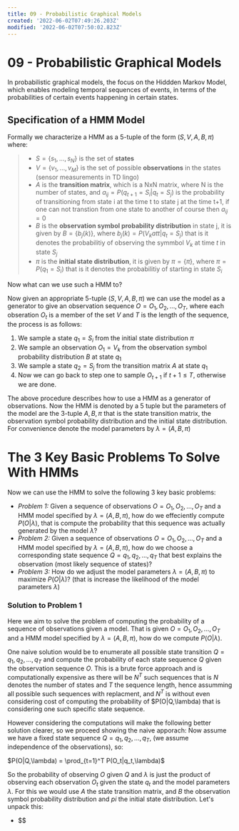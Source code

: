 ```yaml
---
title: 09 - Probabilistic Graphical Models
created: '2022-06-02T07:49:26.203Z'
modified: '2022-06-02T07:50:02.823Z'
---
```


# 09 - Probabilistic Graphical Models

In probabilistic graphical models, the focus on the Hiddden Markov Model, which enables modeling temporal sequences of events, in terms of the probabilities of certain events happening in certain states.

## Specification of a HMM Model

Formally we characterize a HMM as a 5-tuple of the form $(S, V, A, B, \pi)$ where:

> - $S = \{s_1, ..., s_N\}$ is the set of **states**
> - $V = \{v_1, ..., v_M\}$ is the set of possible **observations** in the states (sensor measurements in TD lingo)
> - $A$ is the **transition matrix**, which is a NxN matrix, where N is the number of states, and  $a_{ij} = P(q_{t+1} = S_i | q_t = S_j)$ is the probability of transitioning from state i at the time t to state j at the time t+1, if one can not transtion from one state to another of course then $a_{ij} = 0$
> - $B$ is the **observation symbol probability distribution** in state j, it is given by $B = \{b_j(k)\}$, where $b_j(k) = P(V_k at t | q_t = S_j)$ that is it denotes the probabilitiy of observing the symmbol $V_k$ at time $t$ in state $S_j$
> - $\pi$ is the **initial state distribution**, it is given by $\pi = \{\pi\}$, where $\pi = P(q_1 = S_i)$ that is it denotes the probabilitiy of starting in state $S_i$

Now what can we use such a HMM to? 

Now given an appropriate 5-tuple $(S, V, A, B, \pi)$  we can use the model as a generator to give an observation sequence $O = O_1, O_2, \ldots, O_T$, where each obseration $O_t$ is a member of the set $V$ and $T$ is the length of the sequence, the process is as follows:

1. We sample a state $q_1 = S_i$ from the initial state distribution $\pi$
2. We sample an observation $O_1 = V_k$ from the observation symbol probability distribution $B$ at state $q_1$
3. We sample a state $q_2 = S_j$ from the transition matrix $A$ at state $q_1$
4. Now we can go back to step one to sample $O_{t+1}$ if $t + 1 \leq T$, otherwise we are done.

The above procedure describes how to use a HMM as a generator of observations. 
Now the HMM is denoted by a 5 tuple but the parameters of the model are the 3-tuple $A,B,\pi$ that is the state transition matrix, the observation symbol probability distribution and the initial state distribution. For convenience denote the model parameters by $\lambda = (A, B, \pi)$

# The 3 Key Basic Problems To Solve With HMMs

Now we can use the HMM to solve the following 3 key basic problems:

- <em>Problem 1:</em> Given a sequence of observations $O = O_1, O_2, \ldots, O_T$ and a HMM model specified by $\lambda = (A,B,\pi)$, how do we effeciently compute $P(O|\lambda)$, that is compute the probability that this sequence was actually generated by the model $\lambda$?
- <em>Problem 2:</em> Given a sequence of observations $O = O_1, O_2, \ldots, O_T$ and a HMM model specified by $\lambda = (A,B,\pi)$, how do we choose a corresponding state sequence $Q = q_1, q_2, \ldots, q_T$ that best explains the observation (most likely sequence of states)?
- <em>Problem 3:</em> How do we adjust the model parameters $\lambda = (A,B,\pi)$ to maximize $P(O|\lambda)$? (that is increase the likelihood of the model parameters $\lambda$)

### Solution to Problem 1
Here we aim to solve the problem of computing the probability of a sequence of observations given a model. That is given $O = O_1, O_2, \ldots, O_T$ and a HMM model specified by $\lambda = (A,B,\pi)$, how do we compute $P(O|\lambda)$.

One naive solution would be to enumerate all possible state transition $Q = q_1, q_2, \ldots, q_T$ and compute the probability of each state sequence $Q$ given the observation sequence $O$. This is a brute force approach and is computationally expensive as there will be $N^T$ such sequences that is $N$ denotes the number of states and $T$ the sequence length, hence assumming all possible such sequences with replacment, and $N^T$ is without even considering cost of computing the probability of $P(O|Q,\lambda) that is considering one such specific state sequence.

However considering the computations will make the following better solution clearer, so we proceed showing the naive apporach:
Now assume we have a fixed state sequence $Q = q_1, q_2, \ldots, q_T$, (we assume independence of the observations), so:

$P(O|Q,\lambda) = \prod_{t=1}^T P(O_t|q_t,\lambda)$

So the probability of observing $O$ given $Q$ and $\lambda$ is just the product of observing each observation $O_t$ given the state $q_t$ and the model parameters $\lambda$. For this we would use $A$ the state transition matrix, and $B$ the observation symbol probability distribution and $pi$ the initial state distribution. Let's unpack this:
- $$

